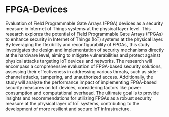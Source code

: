 # FPGA-Devices
Evaluation of Field Programmable Gate Arrays (FPGA) devices as a security measure in Internet of Things systems at the physical layer level.
This research explores the potential of Field Programmable Gate Arrays (FPGAs) to enhance security in Internet of Things (IoT) systems at the physical layer.
By leveraging the flexibility and reconfigurability of FPGAs, this study investigates the design and implementation of security mechanisms directly at the hardware level, 
aiming to mitigate vulnerabilities and protect against physical attacks targeting IoT devices and networks. The research will encompass a comprehensive evaluation of 
FPGA-based security solutions, assessing their effectiveness in addressing various threats, such as side-channel attacks, tampering, and unauthorized access. Additionally,
the study will analyze the performance impact of implementing FPGA-based security measures on IoT devices, considering factors like power consumption and computational overhead.
The ultimate goal is to provide insights and recommendations for utilizing FPGAs as a robust security measure at the physical layer of IoT systems, contributing to the development
of more resilient and secure IoT infrastructure.
